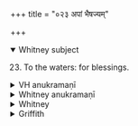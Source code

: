+++
title = "०२३ अपां भैषज्यम्"

+++
<details open><summary>Whitney subject</summary>

23. To the waters: for blessings.
</details>

<details><summary>VH anukramaṇī</summary>

अपां भैषज्यम्।  
१-३ शन्तातिः। आपः। १ अनुष्टुप्, २ त्रिपदा गायत्री, ३ परोष्णिक्।
</details>

<details><summary>Whitney anukramaṇī</summary>

[śaṁtāti (?)—abdevatyam. ānuṣṭubham: 2. 3-p. gāyatrī; 3. paroṣṇih.]
</details>

<details><summary>Whitney</summary>

### Comment
Found also in Pāipp. xix. Reckoned by Kāuś. (9. 2) to the bṛhachānti gaṇa, and also (note to 7. 14) to the apāṁ sūktāni; and again (41. 14), with vi. 19 etc., used in a rite for good fortune: as to its combination (30. 11) with the preceding hymn, see that hymn. In Vāit. (4. 14) it accompanies in the parvan sacrifices the pouring out of water.


### Translations
Translated: Ludwig, p. 431; Florenz, 278 or 30; Griffith, i. 257.
</details>

<details><summary>Griffith</summary>

To the Waters
</details>

